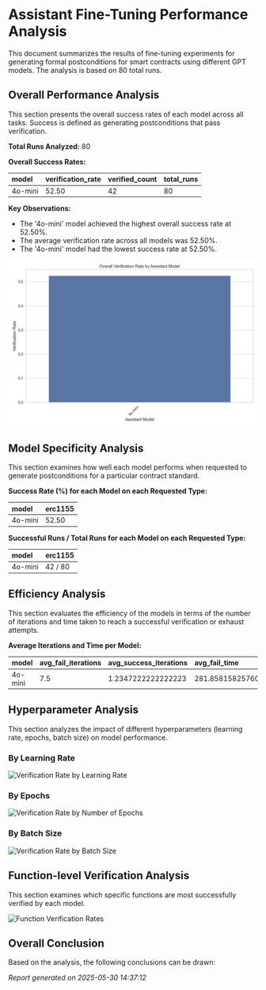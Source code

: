 # Assistant Fine-Tuning Performance Analysis

This document summarizes the results of fine-tuning experiments for generating formal postconditions for smart contracts using different GPT models. The analysis is based on 80 total runs.

## Overall Performance Analysis

This section presents the overall success rates of each model across all tasks. Success is defined as generating postconditions that pass verification.

**Total Runs Analyzed:** 80

**Overall Success Rates:**

| model | verification_rate | verified_count | total_runs |
| :--- | :--- | :--- | :--- |
| 4o-mini | 52.50 | 42 | 80 |

**Key Observations:**

- The '4o-mini' model achieved the highest overall success rate at 52.50%.
- The average verification rate across all models was 52.50%.
- The '4o-mini' model had the lowest success rate at 52.50%.

![Overall Verification Rates](verification_rates.png)

## Model Specificity Analysis

This section examines how well each model performs when requested to generate postconditions for a particular contract standard.

**Success Rate (%) for each Model on each Requested Type:**

| model | erc1155 |
| :--- | :--- |
| 4o-mini | 52.50 |

**Successful Runs / Total Runs for each Model on each Requested Type:**

| model | erc1155 |
| :--- | :--- |
| 4o-mini | 42 / 80 |

## Efficiency Analysis

This section evaluates the efficiency of the models in terms of the number of iterations and time taken to reach a successful verification or exhaust attempts.

**Average Iterations and Time per Model:**

| model | avg_fail_iterations | avg_success_iterations | avg_fail_time | avg_success_time | fail_rate |
| :--- | :--- | :--- | :--- | :--- | :--- |
| 4o-mini | 7.5 | 1.2347222222222223 | 281.85815825760363 | 84.27569151189593 | 47.50 |

## Hyperparameter Analysis

This section analyzes the impact of different hyperparameters (learning rate, epochs, batch size) on model performance.

### By Learning Rate

![Verification Rate by Learning Rate](verification_by_learning_rate.png)

### By Epochs

![Verification Rate by Number of Epochs](verification_by_epochs.png)

### By Batch Size

![Verification Rate by Batch Size](verification_by_batch_size.png)

## Function-level Verification Analysis

This section examines which specific functions are most successfully verified by each model.

![Function Verification Rates](function_verification.png)

## Overall Conclusion

Based on the analysis, the following conclusions can be drawn:



*Report generated on 2025-05-30 14:37:12*

